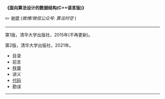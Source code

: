**《面向算法设计的数据结构(C++语言版)》**

:pencil2:  谢勰 (*微博/微信公众号: 算法时空* )

---

第1版，清华大学出版社，2015年(不再更新)。

第2版，清华大学出版社，2021年。

- 目录
- 前言
- [样章](/second-edition/sample.pdf)
- 讲义  
- [代码](/second-edition/src)
- 勘误  

---
